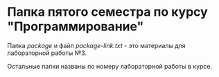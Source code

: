 # Папка пятого семестра по курсу "Программирование"

Папка *package* и файл *package-link.txt* - это материалы для лабораторной работы №3.

Остальные папки названы по номеру лабораторной работы в курсе.